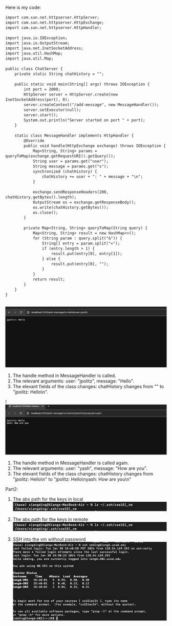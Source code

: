Here is my code:
```
import com.sun.net.httpserver.HttpServer;
import com.sun.net.httpserver.HttpExchange;
import com.sun.net.httpserver.HttpHandler;

import java.io.IOException;
import java.io.OutputStream;
import java.net.InetSocketAddress;
import java.util.HashMap;
import java.util.Map;

public class ChatServer {
    private static String chatHistory = "";

    public static void main(String[] args) throws IOException {
        int port = 2000;
        HttpServer server = HttpServer.create(new InetSocketAddress(port), 0);
        server.createContext("/add-message", new MessageHandler());
        server.setExecutor(null); 
        server.start();
        System.out.println("Server started on port " + port);
    }

    static class MessageHandler implements HttpHandler {
        @Override
        public void handle(HttpExchange exchange) throws IOException {
            Map<String, String> params = queryToMap(exchange.getRequestURI().getQuery());
            String user = params.get("user");
            String message = params.get("s");
            synchronized (chatHistory) {
                chatHistory += user + ": " + message + "\n";
            }

            exchange.sendResponseHeaders(200, chatHistory.getBytes().length);
            OutputStream os = exchange.getResponseBody();
            os.write(chatHistory.getBytes());
            os.close();
        }

        private Map<String, String> queryToMap(String query) {
            Map<String, String> result = new HashMap<>();
            for (String param : query.split("&")) {
                String[] entry = param.split("=");
                if (entry.length > 1) {
                    result.put(entry[0], entry[1]);
                } else {
                    result.put(entry[0], "");
                }
            }
            return result;
        }
    }
}


```





![First Screenshot](f1.png)

1. The handle method in MessageHandler is called.
2. The relevant arguments: user: "jpolitz", message: "Hello".
3. The elevant fields of the class changes: chatHistory changes from "" to "jpolitz: Hello\n".


!![second Screenshot](f2.png)
1. The handle method in MessageHandler is called again.
2. The relevant arguments: user: "yash", message: "How are you".
3. The elevant fields of the class changes: chatHistory changes from "jpolitz: Hello\n" to "jpolitz: Hello\nyash: How are you\n"

Part2:
1. The abs path for the keys in local
![Third screenshot](f3.png)

2. The abs path for the keys in remote
![Fourth screenshot](f4.png)

3. SSH into the vm without password
![Fifth screenshot](f5.png)
